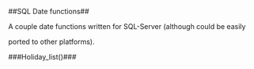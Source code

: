 ##SQL Date functions##

A couple date functions written for SQL-Server (although could be easily

ported to other platforms).

###Holiday_list()###